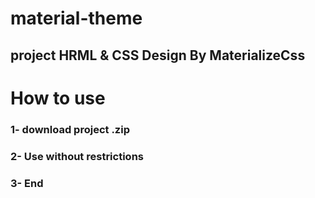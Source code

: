 # material-theme
## project HRML &amp; CSS Design By MaterializeCss

# How to use
### 1- download project .zip
### 2- Use without restrictions
### 3- End
